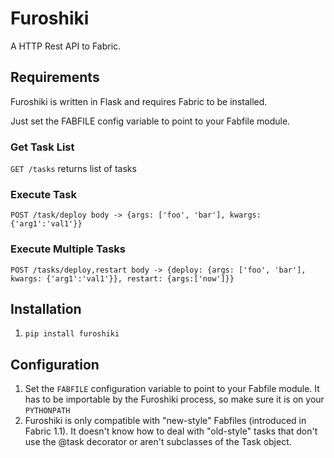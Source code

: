 # Furoshiki

A HTTP Rest API to Fabric.

## Requirements
Furoshiki is written in Flask and requires Fabric to be installed.

Just set the FABFILE config variable to point to your Fabfile module.  

### Get Task List

`GET /tasks` returns list of tasks

### Execute Task

`POST /task/deploy body -> {args: ['foo', 'bar'], kwargs: {'arg1':'val1'}}`

### Execute Multiple Tasks

`POST /tasks/deploy,restart body -> {deploy: {args: ['foo', 'bar'], kwargs: {'arg1':'val1'}}, restart: {args:['now']}}`

## Installation
1. `pip install furoshiki`

## Configuration
1. Set the `FABFILE` configuration variable to point to your Fabfile module. It has to be importable by the Furoshiki process, so make sure it is on your `PYTHONPATH`
2. Furoshiki is only compatible with "new-style" Fabfiles (introduced in Fabric 1.1).  It doesn't know how to deal with "old-style" tasks that don't use the @task decorator or aren't subclasses of the Task object.
